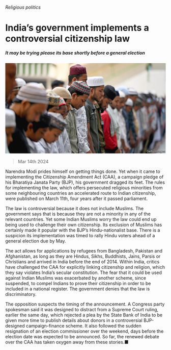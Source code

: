 ###### Religious politics

# India’s government implements a controversial citizenship law 

##### It may be trying please its base shortly before a general election 

![image](images/20240316_ASP003.jpg) 

> Mar 14th 2024 

Narendra Modi prides himself on getting things done. Yet when it came to implementing the Citizenship Amendment Act (CAA), a campaign pledge of his Bharatiya Janata Party (BJP), his government dragged its feet. The rules for implementing the law, which offers persecuted religious minorities from some neighbouring countries an accelerated route to Indian citizenship, were published on March 11th, four years after it passed parliament.

The law is controversial because it does not include Muslims. The government says that is because they are not a minority in any of the relevant countries. Yet some Indian Muslims worry the law could end up being used to challenge their own citizenship. Its exclusion of Muslims has certainly made it popular with the BJP’s Hindu-nationalist base. There is a suspicion its implementation was timed to rally Hindu voters ahead of a general election due by May.

The act allows for applications by refugees from Bangladesh, Pakistan and Afghanistan, as long as they are Hindus, Sikhs, Buddhists, Jains, Parsis or Christians and arrived in India before the end of 2014. Within India, critics have challenged the CAA for explicitly linking citizenship and religion, which they say violates India’s secular constitution. The fear that it could be used against Indian Muslims was exacerbated by another scheme, since suspended, to compel Indians to prove their citizenship in order to be included in a national register. The government denies that the law is discriminatory. 

The opposition suspects the timing of the announcement. A Congress party spokesman said it was designed to distract from a Supreme Court ruling, earlier the same day, which rejected a plea by the State Bank of India to be given more time to publish details about donors in a controversial BJP-designed campaign-finance scheme. It also followed the sudden resignation of an election commissioner over the weekend, days before the election date was expected to be announced. So far, the renewed debate over the CAA has taken oxygen away from these stories.■



